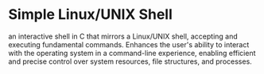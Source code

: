 # Simple Linux/UNIX Shell
 an interactive shell in C that mirrors a Linux/UNIX shell, accepting and executing fundamental commands. Enhances the user's ability to interact with the operating system in a command-line experience, enabling efficient and precise control over system resources, file structures, and processes.
